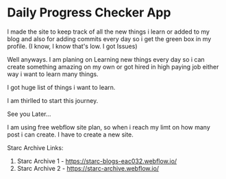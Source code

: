 # Daily Progress Checker App
I made the site to keep track of all the new things i learn or added to my blog and also for adding commits every day so i get the green box in my profile. (I know, I know that's low. I got Issues)

Well anyways. I am planing on Learning new things every day so i can create something amazing on my own or got hired in high paying job either way i want to learn many things.

I got huge list of things i want to learn.

I am thirlled to start this journey.

See you Later...

I am using free webflow site plan, so when i reach my limt on how many post i can create. I have to create a new site.

Starc Archive Links:
1. Starc Archive 1 - https://starc-blogs-eac032.webflow.io/
2. Starc Archive 2 - https://starc-archive.webflow.io/
